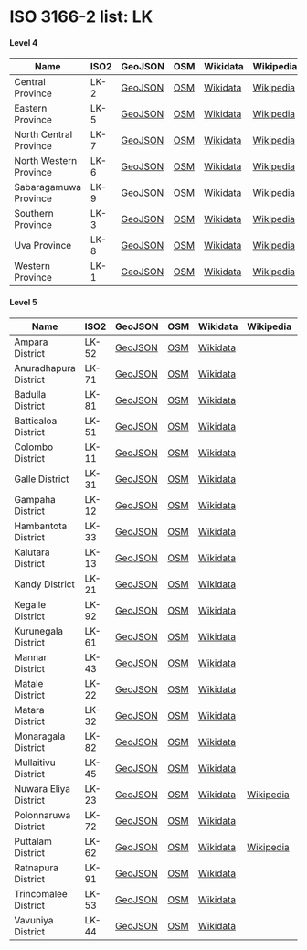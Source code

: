 # ISO 3166-2 list: LK


#### Level 4
Name | ISO2 | GeoJSON | OSM | Wikidata | Wikipedia | population 
--- | --- | --- | --- | --- | --- | --: 
Central Province | LK-2 | [GeoJSON](../../export/geojson/q8/iso2/LK/LK-2.geojson) | [OSM](https://www.openstreetmap.org/relation/4630835) | [Wikidata](https://www.wikidata.org/wiki/Q190716) | [Wikipedia](http://en.wikipedia.org/wiki/en%3ACentral%20Province%2C%20Sri%20Lanka) | 
Eastern Province | LK-5 | [GeoJSON](../../export/geojson/q8/iso2/LK/LK-5.geojson) | [OSM](https://www.openstreetmap.org/relation/4630810) | [Wikidata](https://www.wikidata.org/wiki/Q1046126) | [Wikipedia](http://en.wikipedia.org/wiki/en%3AEastern%20Province%2C%20Sri%20Lanka) | 
North Central Province | LK-7 | [GeoJSON](../../export/geojson/q8/iso2/LK/LK-7.geojson) | [OSM](https://www.openstreetmap.org/relation/4630836) | [Wikidata](https://www.wikidata.org/wiki/Q1057124) | [Wikipedia](http://en.wikipedia.org/wiki/en%3ANorth%20Central%20Province%2C%20Sri%20Lanka) | 
North Western Province | LK-6 | [GeoJSON](../../export/geojson/q8/iso2/LK/LK-6.geojson) | [OSM](https://www.openstreetmap.org/relation/4630837) | [Wikidata](https://www.wikidata.org/wiki/Q876339) | [Wikipedia](http://en.wikipedia.org/wiki/en%3ANorth%20Western%20Province%2C%20Sri%20Lanka) | 
Sabaragamuwa Province | LK-9 | [GeoJSON](../../export/geojson/q8/iso2/LK/LK-9.geojson) | [OSM](https://www.openstreetmap.org/relation/4630838) | [Wikidata](https://www.wikidata.org/wiki/Q853272) | [Wikipedia](http://en.wikipedia.org/wiki/en%3ASabaragamuwa%20Province) | 
Southern Province | LK-3 | [GeoJSON](../../export/geojson/q8/iso2/LK/LK-3.geojson) | [OSM](https://www.openstreetmap.org/relation/4630839) | [Wikidata](https://www.wikidata.org/wiki/Q876308) | [Wikipedia](http://en.wikipedia.org/wiki/en%3ASouthern%20Province%2C%20Sri%20Lanka) | 
Uva Province | LK-8 | [GeoJSON](../../export/geojson/q8/iso2/LK/LK-8.geojson) | [OSM](https://www.openstreetmap.org/relation/4630840) | [Wikidata](https://www.wikidata.org/wiki/Q876293) | [Wikipedia](http://en.wikipedia.org/wiki/en%3AUva%20Province) | 1,266,463
Western Province | LK-1 | [GeoJSON](../../export/geojson/q8/iso2/LK/LK-1.geojson) | [OSM](https://www.openstreetmap.org/relation/4630841) | [Wikidata](https://www.wikidata.org/wiki/Q856686) | [Wikipedia](http://en.wikipedia.org/wiki/en%3AWestern%20Province%2C%20Sri%20Lanka) | 


#### Level 5
Name | ISO2 | GeoJSON | OSM | Wikidata | Wikipedia | population 
--- | --- | --- | --- | --- | --- | --: 
Ampara District | LK-52 | [GeoJSON](../../export/geojson/q8/iso2/LK/LK-52.geojson) | [OSM](https://www.openstreetmap.org/relation/5351718) | [Wikidata](https://www.wikidata.org/wiki/Q474395) |  | 
Anuradhapura District | LK-71 | [GeoJSON](../../export/geojson/q8/iso2/LK/LK-71.geojson) | [OSM](https://www.openstreetmap.org/relation/5351719) | [Wikidata](https://www.wikidata.org/wiki/Q612614) |  | 860,575
Badulla District | LK-81 | [GeoJSON](../../export/geojson/q8/iso2/LK/LK-81.geojson) | [OSM](https://www.openstreetmap.org/relation/5351720) | [Wikidata](https://www.wikidata.org/wiki/Q799713) |  | 
Batticaloa District | LK-51 | [GeoJSON](../../export/geojson/q8/iso2/LK/LK-51.geojson) | [OSM](https://www.openstreetmap.org/relation/5351721) | [Wikidata](https://www.wikidata.org/wiki/Q810960) |  | 
Colombo District | LK-11 | [GeoJSON](../../export/geojson/q8/iso2/LK/LK-11.geojson) | [OSM](https://www.openstreetmap.org/relation/5351774) | [Wikidata](https://www.wikidata.org/wiki/Q606287) |  | 
Galle District | LK-31 | [GeoJSON](../../export/geojson/q8/iso2/LK/LK-31.geojson) | [OSM](https://www.openstreetmap.org/relation/5337914) | [Wikidata](https://www.wikidata.org/wiki/Q647649) |  | 1,058,771
Gampaha District | LK-12 | [GeoJSON](../../export/geojson/q8/iso2/LK/LK-12.geojson) | [OSM](https://www.openstreetmap.org/relation/5351775) | [Wikidata](https://www.wikidata.org/wiki/Q206344) |  | 
Hambantota District | LK-33 | [GeoJSON](../../export/geojson/q8/iso2/LK/LK-33.geojson) | [OSM](https://www.openstreetmap.org/relation/5337945) | [Wikidata](https://www.wikidata.org/wiki/Q723006) |  | 
Kalutara District | LK-13 | [GeoJSON](../../export/geojson/q8/iso2/LK/LK-13.geojson) | [OSM](https://www.openstreetmap.org/relation/5351776) | [Wikidata](https://www.wikidata.org/wiki/Q728935) |  | 
Kandy District | LK-21 | [GeoJSON](../../export/geojson/q8/iso2/LK/LK-21.geojson) | [OSM](https://www.openstreetmap.org/relation/5351794) | [Wikidata](https://www.wikidata.org/wiki/Q723002) |  | 
Kegalle District | LK-92 | [GeoJSON](../../export/geojson/q8/iso2/LK/LK-92.geojson) | [OSM](https://www.openstreetmap.org/relation/5351777) | [Wikidata](https://www.wikidata.org/wiki/Q1737803) |  | 
Kurunegala District | LK-61 | [GeoJSON](../../export/geojson/q8/iso2/LK/LK-61.geojson) | [OSM](https://www.openstreetmap.org/relation/5351778) | [Wikidata](https://www.wikidata.org/wiki/Q745073) |  | 
Mannar District | LK-43 | [GeoJSON](../../export/geojson/q8/iso2/LK/LK-43.geojson) | [OSM](https://www.openstreetmap.org/relation/3237347) | [Wikidata](https://www.wikidata.org/wiki/Q178003) |  | 
Matale District | LK-22 | [GeoJSON](../../export/geojson/q8/iso2/LK/LK-22.geojson) | [OSM](https://www.openstreetmap.org/relation/5351795) | [Wikidata](https://www.wikidata.org/wiki/Q787421) |  | 
Matara District | LK-32 | [GeoJSON](../../export/geojson/q8/iso2/LK/LK-32.geojson) | [OSM](https://www.openstreetmap.org/relation/5337946) | [Wikidata](https://www.wikidata.org/wiki/Q1281285) |  | 
Monaragala District | LK-82 | [GeoJSON](../../export/geojson/q8/iso2/LK/LK-82.geojson) | [OSM](https://www.openstreetmap.org/relation/5351722) | [Wikidata](https://www.wikidata.org/wiki/Q923420) |  | 
Mullaitivu District | LK-45 | [GeoJSON](../../export/geojson/q8/iso2/LK/LK-45.geojson) | [OSM](https://www.openstreetmap.org/relation/3237348) | [Wikidata](https://www.wikidata.org/wiki/Q1587508) |  | 
Nuwara Eliya District | LK-23 | [GeoJSON](../../export/geojson/q8/iso2/LK/LK-23.geojson) | [OSM](https://www.openstreetmap.org/relation/5351796) | [Wikidata](https://www.wikidata.org/wiki/Q1583950) | [Wikipedia](http://en.wikipedia.org/wiki/en%3ANuwara%20Eliya%20District) | 
Polonnaruwa District | LK-72 | [GeoJSON](../../export/geojson/q8/iso2/LK/LK-72.geojson) | [OSM](https://www.openstreetmap.org/relation/5351723) | [Wikidata](https://www.wikidata.org/wiki/Q931057) |  | 
Puttalam District | LK-62 | [GeoJSON](../../export/geojson/q8/iso2/LK/LK-62.geojson) | [OSM](https://www.openstreetmap.org/relation/5351779) | [Wikidata](https://www.wikidata.org/wiki/Q1665318) | [Wikipedia](http://en.wikipedia.org/wiki/si%3A%E0%B6%B4%E0%B7%94%E0%B6%AD%E0%B7%8A%E0%B6%AD%E0%B6%BD%E0%B6%B8%20%E0%B6%B4%E0%B6%BB%E0%B7%92%E0%B6%B4%E0%B7%8F%E0%B6%BD%E0%B6%B1%20%E0%B6%AF%E0%B7%92%E0%B7%83%E0%B7%8A%E0%B6%AD%E0%B7%8A%E2%80%8D%E0%B6%BB%E0%B7%92%E0%B6%9A%E0%B7%8A%E0%B6%9A%E0%B6%BA) | 760,778
Ratnapura District | LK-91 | [GeoJSON](../../export/geojson/q8/iso2/LK/LK-91.geojson) | [OSM](https://www.openstreetmap.org/relation/5351780) | [Wikidata](https://www.wikidata.org/wiki/Q1587175) |  | 
Trincomalee District | LK-53 | [GeoJSON](../../export/geojson/q8/iso2/LK/LK-53.geojson) | [OSM](https://www.openstreetmap.org/relation/5620836) | [Wikidata](https://www.wikidata.org/wiki/Q1493318) |  | 
Vavuniya District | LK-44 | [GeoJSON](../../export/geojson/q8/iso2/LK/LK-44.geojson) | [OSM](https://www.openstreetmap.org/relation/3237349) | [Wikidata](https://www.wikidata.org/wiki/Q527980) |  | 
